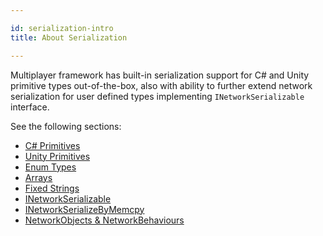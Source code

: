 ```yaml
---

id: serialization-intro
title: About Serialization 

---
```


Multiplayer framework has built-in serialization support for C# and Unity primitive types out-of-the-box, also with ability to further extend network serialization for user defined types implementing `INetworkSerializable` interface.

See the following sections:

* [C# Primitives](cprimitives.md)
* [Unity Primitives](unity-primitives.md)
* [Enum Types](enum-types.md)
* [Arrays](serialization-arrays.md)
* [Fixed Strings](fixedstrings.md)
* [INetworkSerializable](inetworkserializable.md)
* [INetworkSerializeByMemcpy](inetworkserializebymemcpy.md)
* [NetworkObjects & NetworkBehaviours](networkobject-serialization.md)
